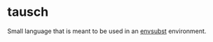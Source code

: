 # tausch

Small language that is meant to be used in an
[envsubst](https://man7.org/linux/man-pages/man1/envsubst.1.html) environment.
